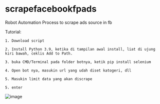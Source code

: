 # scrapefacebookfpads

Robot Automation Process to scrape ads source in fb

Tutorial:

    1. Download script

    2. Install Python 3.9, ketika di tampilan awal install, liat di ujung kiri bawah, ceklis Add to Path. 
 
    3. buka CMD/Terminal pada folder botnya, ketik pip install selenium
    
    4. Open bot nya, masukin url yang udah diset katogeri, dll
    
    5. Masukin limit data yang akan discrape
    
    5. enter

![image](https://user-images.githubusercontent.com/73378179/200117788-7ca678fb-021e-4b81-986b-8e11a0f90cff.png)
